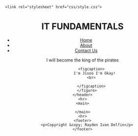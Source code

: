 <!DOCTYPE html>
<html lang="en">
<head>
    <meta charset="UTF-8">
    <meta name="author" content="Rayden">
    <meta name="description" content="Static Website">
    <title>IT_Fundamentals</title>

    <link rel="stylesheet" href="css/style.css">
</head>
<body>
    <header>
        <h1>IT FUNDAMENTALS</h1>
        <nav>
            <ul>
                <li>
                    <a href="#home">Home</a>
                </li>
                <li>
                    <a href="#about">About </a>
                </li>
                <li>
                    <a href="#contact">Contact Us</a>
                </li>
            </ul>
        </nav>
       <p>I will become the king of the pirates</p>
        <figure>
          
            <figcaption>
               I'm Jisoo I'm Okay!
            <br>
            
            </figcaption>
        </figure>
    </header>
    <hr>
    <main>

    </main>
    <hr>
    <footer>
        <p>Copyright &copy; Rayden Ivan Delfin</p>
    </footer>
</body>
</html>
